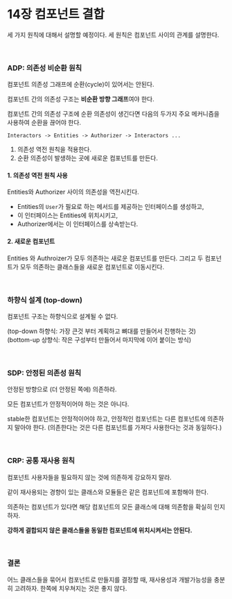 # 14장 컴포넌트 결합
세 가지 원칙에 대해서 설명할 예정이다. 세 원칙은 컴포넌트 사이의 관계를 설명한다.

</br>

### ADP: 의존성 비순환 원칙
컴포넌트 의존성 그래프에 순환(cycle)이 있어서는 안된다. 

컴포넌트 간의 의존성 구조는 **비순환 방향 그래프**여야 한다.

컴포넌트 간의 의존성 구조에 순환 의존성이 생긴다면 다음의 두가지 주요 메커니즘을 사용하여 순환을 끊어야 한다.

`Interactors -> Entities -> Authorizer -> Interactors ...`

1. 의존성 역전 원칙을 적용한다.
2. 순환 의존성이 발생하는 곳에 새로운 컴포넌트를 만든다.

#### 1. 의존성 역전 원칙 사용
Entities와 Authorizer 사이의 의존성을 역전시킨다.
- Entities의 `User`가 필요로 하는 메서드를 제공하는 인터페이스를 생성하고,
- 이 인터페이스는 Entities에 위치시키고,
- Authorizer에서는 이 인터페이스를 상속받는다.

#### 2. 새로운 컴포넌트
Entities 와 Authroizer가 모두 의존하는 새로운 컴포넌트를 만든다. 그리고 두 컴포넌트가 모두 의존하는 클래스들을 새로운 컴포넌트로 이동시킨다.

</br>

### 하향식 설계 (top-down)
컴포넌트 구조는 하향식으로 설계될 수 없다.

(top-down 하향식: 가장 큰것 부터 계획하고 뼈대를 만들어서 진행하는 것) </br>
(bottom-up 상향식: 작은 구성부터 만들어서 마지막에 이어 붙이는 방식)

</br>

### SDP: 안정된 의존성 원칙
안정된 방향으로 (더 안정된 쪽에) 의존하라.

모든 컴포넌트가 안정적이어야 하는 것은 아니다.

stable한 컴포넌트는 안정적이어야 하고, 안정적인 컴포넌트는 다른 컴포넌트에 의존하지 말아야 한다. (의존한다는 것은 다른 컴포넌트를 가져다 사용한다는 것과 동일하다.)


</br>

### CRP: 공통 재사용 원칙
컴포넌트 사용자들을 필요하지 않는 것에 의존하게 강요하지 말라.

같이 재사용되는 경향이 있는 클래스와 모듈들은 같은 컴포넌트에 포함해야 한다.

의존하는 컴포넌트가 있다면 해당 컴포넌트의 모든 클래스에 대해 의존함을 확실히 인지하자.

**강하게 결합되지 않은 클래스들을 동일한 컴포넌트에 위치시켜서는 안된다.**


</br>

### 결론

어느 클래스들을 묶어서 컴포넌트로 만들지를 결정할 때, 재사용성과 개발가능성을 충분히 고려하자. 한쪽에 치우쳐지는 것은 좋지 않다.